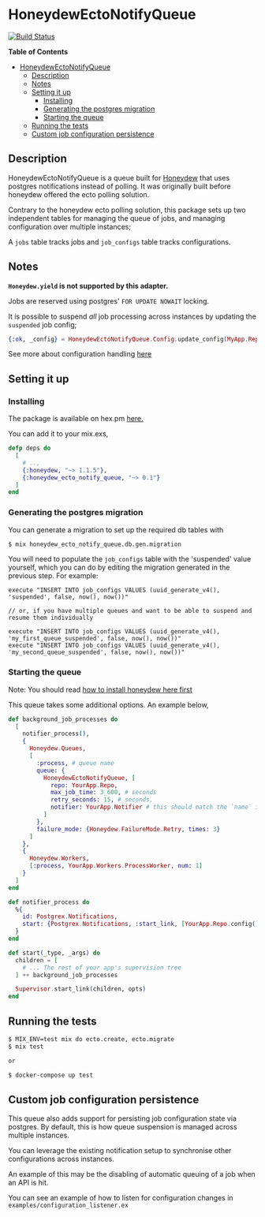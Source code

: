# HoneydewEctoNotifyQueue

[![Build Status](https://travis-ci.org/aspett/honeydew-ecto-notify-queue.svg?branch=master)](https://travis-ci.org/aspett/honeydew-ecto-notify-queue)

<!-- markdown-toc start - Don't edit this section. Run M-x markdown-toc-refresh-toc -->
**Table of Contents**

- [HoneydewEctoNotifyQueue](#honeydewectonotifyqueue)
    - [Description](#description)
    - [Notes](#notes)
    - [Setting it up](#setting-it-up)
        - [Installing](#installing)
        - [Generating the postgres migration](#generating-the-postgres-migration)
        - [Starting the queue](#starting-the-queue)
    - [Running the tests](#running-the-tests)
    - [Custom job configuration persistence](#custom-job-configuration-persistence)

<!-- markdown-toc end -->

## Description

HoneydewEctoNotifyQueue is a queue built for [Honeydew](https://github.com/koudelka/honeydew) that uses postgres notifications
instead of polling. It was originally built before honeydew offered the ecto polling solution.

Contrary to the honeydew ecto polling solution, this package sets up two independent tables for managing
the queue of jobs, and managing configuration over multiple instances;

A `jobs` table tracks jobs and `job_configs` table tracks configurations.

## Notes

**`Honeydew.yield` is not supported by this adapter.**

Jobs are reserved using postgres' `FOR UPDATE NOWAIT` locking.

It is possible to suspend _all_ job processing across instances by updating the `suspended` job config;

```elixir
{:ok, _config} = HoneydewEctoNotifyQueue.Config.update_config(MyApp.Repo, "suspended", "true")
```

See more about configuration handling [here](#custom-job-configuration-persistence)

## Setting it up

### Installing
The package is available on hex.pm [here.](https://hex.pm/packages/honeydew_ecto_notify_queue)

You can add it to your mix.exs,

```elixir
defp deps do
  [
    # ..,
    {:honeydew, "~> 1.1.5"},
    {:honeydew_ecto_notify_queue, "~> 0.1"}
  ]
end
```

### Generating the postgres migration

You can generate a migration to set up the required db tables with

```bash
$ mix honeydew_ecto_notify_queue.db.gen.migration
```

You will need to populate the `job_configs` table with the 'suspended' value yourself, which you can do by editing the migration generated in the previous step. For example:

```
execute "INSERT INTO job_configs VALUES (uuid_generate_v4(), 'suspended', false, now(), now())"

// or, if you have multiple queues and want to be able to suspend and resume them individually

execute "INSERT INTO job_configs VALUES (uuid_generate_v4(), 'my_first_queue_suspended', false, now(), now())"
execute "INSERT INTO job_configs VALUES (uuid_generate_v4(), 'my_second_queue_suspended', false, now(), now())"
```


### Starting the queue

Note: You should read [how to install honeydew here first](https://github.com/koudelka/honeydew)

This queue takes some additional options. An example below,

```elixir
def background_job_processes do
  [
    notifier_process(),
    {
      Honeydew.Queues,
      [
        :process, # queue name
        queue: {
          HoneydewEctoNotifyQueue, [
            repo: YourApp.Repo,
            max_job_time: 3_600, # seconds
            retry_seconds: 15, # seconds,
            notifier: YourApp.Notifier # this should match the `name` in `notifier_process` below
          ]
        },
        failure_mode: {Honeydew.FailureMode.Retry, times: 3}
      ]
    },
    {
      Honeydew.Workers,
      [:process, YourApp.Workers.ProcessWorker, num: 1]
    }
  ]
end

def notifier_process do
  %{
    id: Postgrex.Notifications,
    start: {Postgrex.Notifications, :start_link, [YourApp.Repo.config() ++ [name: YourApp.Notifier]]}
  }
end

def start(_type, _args) do
  children = [
    # ... The rest of your app's supervision tree
  ] ++ background_job_processes

  Supervisor.start_link(children, opts)
end
```

## Running the tests

```bash
$ MIX_ENV=test mix do ecto.create, ecto.migrate
$ mix test

or

$ docker-compose up test
```

## Custom job configuration persistence
This queue also adds support for persisting job configuration state via postgres.
By default, this is how queue suspension is managed across multiple instances.

You can leverage the existing notification setup to synchronise other configurations
across instances.

An example of this may be the disabling of automatic queuing of a job when an API is hit.

You can see an example of how to listen for configuration changes in
`examples/configuration_listener.ex`
